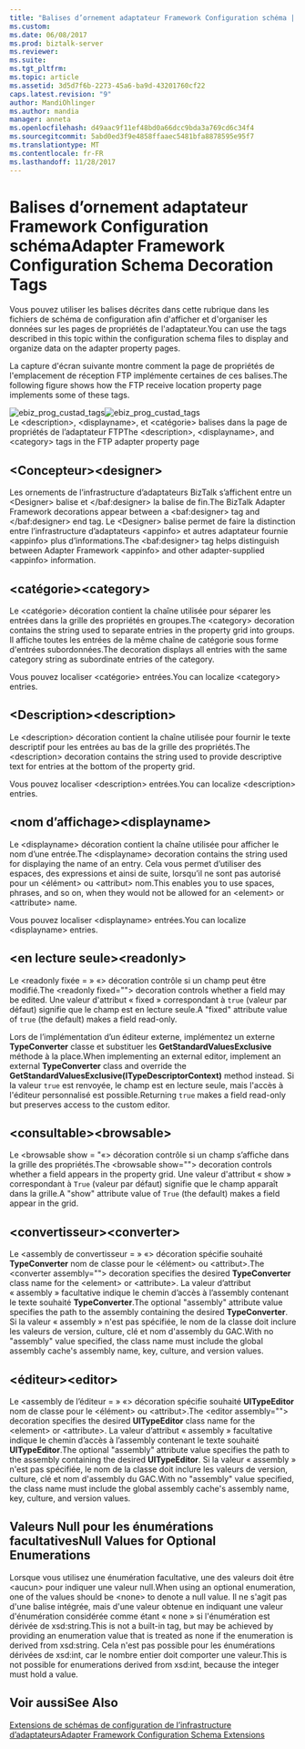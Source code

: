 ```yaml
---
title: "Balises d’ornement adaptateur Framework Configuration schéma | Documents Microsoft"
ms.custom: 
ms.date: 06/08/2017
ms.prod: biztalk-server
ms.reviewer: 
ms.suite: 
ms.tgt_pltfrm: 
ms.topic: article
ms.assetid: 3d5d7f6b-2273-45a6-ba9d-43201760cf22
caps.latest.revision: "9"
author: MandiOhlinger
ms.author: mandia
manager: anneta
ms.openlocfilehash: d49aac9f11ef48bd0a66dcc9bda3a769cd6c34f4
ms.sourcegitcommit: 5abd0ed3f9e4858ffaaec5481bfa8878595e95f7
ms.translationtype: MT
ms.contentlocale: fr-FR
ms.lasthandoff: 11/28/2017
---
```

# <a name="adapter-framework-configuration-schema-decoration-tags"></a><span data-ttu-id="d6e69-102">Balises d’ornement adaptateur Framework Configuration schéma</span><span class="sxs-lookup"><span data-stu-id="d6e69-102">Adapter Framework Configuration Schema Decoration Tags</span></span>
<span data-ttu-id="d6e69-103">Vous pouvez utiliser les balises décrites dans cette rubrique dans les fichiers de schéma de configuration afin d'afficher et d'organiser les données sur les pages de propriétés de l'adaptateur.</span><span class="sxs-lookup"><span data-stu-id="d6e69-103">You can use the tags described in this topic within the configuration schema files to display and organize data on the adapter property pages.</span></span>  
  
 <span data-ttu-id="d6e69-104">La capture d'écran suivante montre comment la page de propriétés de l'emplacement de réception FTP implémente certaines de ces balises.</span><span class="sxs-lookup"><span data-stu-id="d6e69-104">The following figure shows how the FTP receive location property page implements some of these tags.</span></span>  
  
 <span data-ttu-id="d6e69-105">![](../core/media/ebiz-prog-custad-tags.gif "ebiz_prog_custad_tags")</span><span class="sxs-lookup"><span data-stu-id="d6e69-105">![](../core/media/ebiz-prog-custad-tags.gif "ebiz_prog_custad_tags")</span></span>  
<span data-ttu-id="d6e69-106">Le \<description\>, \<displayname\>, et \<catégorie\> balises dans la page de propriétés de l’adaptateur FTP</span><span class="sxs-lookup"><span data-stu-id="d6e69-106">The \<description\>, \<displayname\>, and \<category\> tags in the FTP adapter property page</span></span>  
  
## <a name="designer"></a><span data-ttu-id="d6e69-107">\<Concepteur\></span><span class="sxs-lookup"><span data-stu-id="d6e69-107">\<designer\></span></span>  
 <span data-ttu-id="d6e69-108">Les ornements de l’infrastructure d’adaptateurs BizTalk s’affichent entre un \<Designer\> balise et \</baf:designer\> la balise de fin.</span><span class="sxs-lookup"><span data-stu-id="d6e69-108">The BizTalk Adapter Framework decorations appear between a \<baf:designer\> tag and \</baf:designer\> end tag.</span></span> <span data-ttu-id="d6e69-109">Le \<Designer\> balise permet de faire la distinction entre l’infrastructure d’adaptateurs \<appinfo\> et autres adaptateur fournie \<appinfo\> plus d’informations.</span><span class="sxs-lookup"><span data-stu-id="d6e69-109">The \<baf:designer\> tag helps distinguish between Adapter Framework \<appinfo\> and other adapter-supplied \<appinfo\> information.</span></span>  
  
## <a name="category"></a><span data-ttu-id="d6e69-110">\<catégorie\></span><span class="sxs-lookup"><span data-stu-id="d6e69-110">\<category\></span></span>  
 <span data-ttu-id="d6e69-111">Le \<catégorie\> décoration contient la chaîne utilisée pour séparer les entrées dans la grille des propriétés en groupes.</span><span class="sxs-lookup"><span data-stu-id="d6e69-111">The \<category\> decoration contains the string used to separate entries in the property grid into groups.</span></span> <span data-ttu-id="d6e69-112">Il affiche toutes les entrées de la même chaîne de catégorie sous forme d'entrées subordonnées.</span><span class="sxs-lookup"><span data-stu-id="d6e69-112">The decoration displays all entries with the same category string as subordinate entries of the category.</span></span>  
  
 <span data-ttu-id="d6e69-113">Vous pouvez localiser \<catégorie\> entrées.</span><span class="sxs-lookup"><span data-stu-id="d6e69-113">You can localize \<category\> entries.</span></span>  
  
## <a name="description"></a><span data-ttu-id="d6e69-114">\<Description\></span><span class="sxs-lookup"><span data-stu-id="d6e69-114">\<description\></span></span>  
 <span data-ttu-id="d6e69-115">Le \<description\> décoration contient la chaîne utilisée pour fournir le texte descriptif pour les entrées au bas de la grille des propriétés.</span><span class="sxs-lookup"><span data-stu-id="d6e69-115">The \<description\> decoration contains the string used to provide descriptive text for entries at the bottom of the property grid.</span></span>  
  
 <span data-ttu-id="d6e69-116">Vous pouvez localiser \<description\> entrées.</span><span class="sxs-lookup"><span data-stu-id="d6e69-116">You can localize \<description\> entries.</span></span>  
  
## <a name="displayname"></a><span data-ttu-id="d6e69-117">\<nom d’affichage\></span><span class="sxs-lookup"><span data-stu-id="d6e69-117">\<displayname\></span></span>  
 <span data-ttu-id="d6e69-118">Le \<displayname\> décoration contient la chaîne utilisée pour afficher le nom d’une entrée.</span><span class="sxs-lookup"><span data-stu-id="d6e69-118">The \<displayname\> decoration contains the string used for displaying the name of an entry.</span></span> <span data-ttu-id="d6e69-119">Cela vous permet d’utiliser des espaces, des expressions et ainsi de suite, lorsqu’il ne sont pas autorisé pour un \<élément\> ou \<attribut\> nom.</span><span class="sxs-lookup"><span data-stu-id="d6e69-119">This enables you to use spaces, phrases, and so on, when they would not be allowed for an \<element\> or \<attribute\> name.</span></span>  
  
 <span data-ttu-id="d6e69-120">Vous pouvez localiser \<displayname\> entrées.</span><span class="sxs-lookup"><span data-stu-id="d6e69-120">You can localize \<displayname\> entries.</span></span>  
  
## <a name="readonly"></a><span data-ttu-id="d6e69-121">\<en lecture seule\></span><span class="sxs-lookup"><span data-stu-id="d6e69-121">\<readonly\></span></span>  
 <span data-ttu-id="d6e69-122">Le \<readonly fixée = » «\> décoration contrôle si un champ peut être modifié.</span><span class="sxs-lookup"><span data-stu-id="d6e69-122">The \<readonly fixed=""\> decoration controls whether a field may be edited.</span></span> <span data-ttu-id="d6e69-123">Une valeur d'attribut « fixed » correspondant à `true` (valeur par défaut) signifie que le champ est en lecture seule.</span><span class="sxs-lookup"><span data-stu-id="d6e69-123">A "fixed" attribute value of `true` (the default) makes a field read-only.</span></span>  
  
 <span data-ttu-id="d6e69-124">Lors de l’implémentation d’un éditeur externe, implémentez un externe **TypeConverter** classe et substituer les **GetStandardValuesExclusive** méthode à la place.</span><span class="sxs-lookup"><span data-stu-id="d6e69-124">When implementing an external editor, implement an external **TypeConverter** class and override the **GetStandardValuesExclusive(ITypeDescriptorContext)** method instead.</span></span> <span data-ttu-id="d6e69-125">Si la valeur `true` est renvoyée, le champ est en lecture seule, mais l'accès à l'éditeur personnalisé est possible.</span><span class="sxs-lookup"><span data-stu-id="d6e69-125">Returning `true` makes a field read-only but preserves access to the custom editor.</span></span>  
  
## <a name="browsable"></a><span data-ttu-id="d6e69-126">\<consultable\></span><span class="sxs-lookup"><span data-stu-id="d6e69-126">\<browsable\></span></span>  
 <span data-ttu-id="d6e69-127">Le \<browsable show = "«\> décoration contrôle si un champ s’affiche dans la grille des propriétés.</span><span class="sxs-lookup"><span data-stu-id="d6e69-127">The \<browsable show=""\> decoration controls whether a field appears in the property grid.</span></span> <span data-ttu-id="d6e69-128">Une valeur d'attribut « show » correspondant à `True` (valeur par défaut) signifie que le champ apparaît dans la grille.</span><span class="sxs-lookup"><span data-stu-id="d6e69-128">A "show" attribute value of `True` (the default) makes a field appear in the grid.</span></span>  
  
## <a name="converter"></a><span data-ttu-id="d6e69-129">\<convertisseur\></span><span class="sxs-lookup"><span data-stu-id="d6e69-129">\<converter\></span></span>  
 <span data-ttu-id="d6e69-130">Le \<assembly de convertisseur = » «\> décoration spécifie souhaité **TypeConverter** nom de classe pour le \<élément\> ou \<attribut\>.</span><span class="sxs-lookup"><span data-stu-id="d6e69-130">The \<converter assembly=""\> decoration specifies the desired **TypeConverter** class name for the \<element\> or \<attribute\>.</span></span> <span data-ttu-id="d6e69-131">La valeur d’attribut « assembly » facultative indique le chemin d’accès à l’assembly contenant le texte souhaité **TypeConverter**.</span><span class="sxs-lookup"><span data-stu-id="d6e69-131">The optional "assembly" attribute value specifies the path to the assembly containing the desired **TypeConverter**.</span></span> <span data-ttu-id="d6e69-132">Si la valeur « assembly » n'est pas spécifiée, le nom de la classe doit inclure les valeurs de version, culture, clé et nom d'assembly du GAC.</span><span class="sxs-lookup"><span data-stu-id="d6e69-132">With no "assembly" value specified, the class name must include the global assembly cache's assembly name, key, culture, and version values.</span></span>  
  
## <a name="editor"></a><span data-ttu-id="d6e69-133">\<éditeur\></span><span class="sxs-lookup"><span data-stu-id="d6e69-133">\<editor\></span></span>  
 <span data-ttu-id="d6e69-134">Le \<assembly de l’éditeur = » «\> décoration spécifie souhaité **UITypeEditor** nom de classe pour le \<élément\> ou \<attribut\>.</span><span class="sxs-lookup"><span data-stu-id="d6e69-134">The \<editor assembly=""\> decoration specifies the desired **UITypeEditor** class name for the \<element\> or \<attribute\>.</span></span> <span data-ttu-id="d6e69-135">La valeur d’attribut « assembly » facultative indique le chemin d’accès à l’assembly contenant le texte souhaité **UITypeEditor**.</span><span class="sxs-lookup"><span data-stu-id="d6e69-135">The optional "assembly" attribute value specifies the path to the assembly containing the desired **UITypeEditor**.</span></span> <span data-ttu-id="d6e69-136">Si la valeur « assembly » n'est pas spécifiée, le nom de la classe doit inclure les valeurs de version, culture, clé et nom d'assembly du GAC.</span><span class="sxs-lookup"><span data-stu-id="d6e69-136">With no "assembly" value specified, the class name must include the global assembly cache's assembly name, key, culture, and version values.</span></span>  
  
## <a name="null-values-for-optional-enumerations"></a><span data-ttu-id="d6e69-137">Valeurs Null pour les énumérations facultatives</span><span class="sxs-lookup"><span data-stu-id="d6e69-137">Null Values for Optional Enumerations</span></span>  
 <span data-ttu-id="d6e69-138">Lorsque vous utilisez une énumération facultative, une des valeurs doit être \<aucun\> pour indiquer une valeur null.</span><span class="sxs-lookup"><span data-stu-id="d6e69-138">When using an optional enumeration, one of the values should be \<none\> to denote a null value.</span></span> <span data-ttu-id="d6e69-139">Il ne s'agit pas d'une balise intégrée, mais d'une valeur obtenue en indiquant une valeur d'énumération considérée comme étant « none » si l'énumération est dérivée de xsd:string.</span><span class="sxs-lookup"><span data-stu-id="d6e69-139">This is not a built-in tag, but may be achieved by providing an enumeration value that is treated as none if the enumeration is derived from xsd:string.</span></span> <span data-ttu-id="d6e69-140">Cela n'est pas possible pour les énumérations dérivées de xsd:int, car le nombre entier doit comporter une valeur.</span><span class="sxs-lookup"><span data-stu-id="d6e69-140">This is not possible for enumerations derived from xsd:int, because the integer must hold a value.</span></span>  
  
## <a name="see-also"></a><span data-ttu-id="d6e69-141">Voir aussi</span><span class="sxs-lookup"><span data-stu-id="d6e69-141">See Also</span></span>  
 [<span data-ttu-id="d6e69-142">Extensions de schémas de configuration de l’infrastructure d’adaptateurs</span><span class="sxs-lookup"><span data-stu-id="d6e69-142">Adapter Framework Configuration Schema Extensions</span></span>](../core/adapter-framework-configuration-schema-extensions.md)